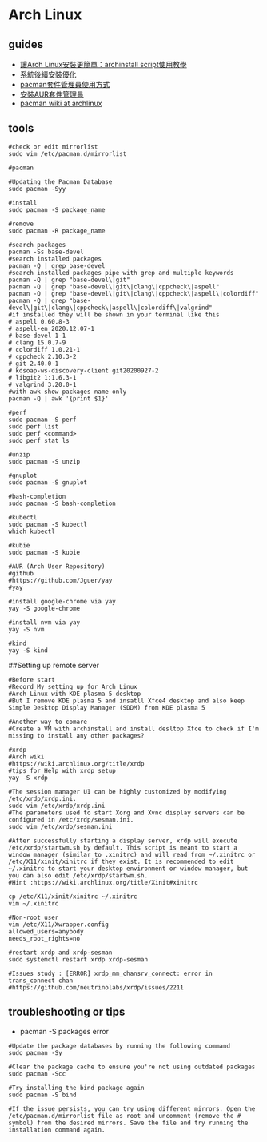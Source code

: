 # Arch Linux

## guides

* [讓Arch Linux安裝更簡單：archinstall script使用教學](https://ivonblog.com/posts/archinstall-script/)
* [系統後續安裝優化](https://ivonblog.com/posts/install-archlinux/#3-%E7%B3%BB%E7%B5%B1%E5%BE%8C%E7%BA%8C%E5%AE%89%E8%A3%9D%E5%84%AA%E5%8C%96)
* [pacman套件管理員使用方式](https://ivonblog.com/posts/install-archlinux/#32-pacman%E5%A5%97%E4%BB%B6%E7%AE%A1%E7%90%86%E5%93%A1%E4%BD%BF%E7%94%A8%E6%96%B9%E5%BC%8F)
* [安裝AUR套件管理員](https://ivonblog.com/posts/install-archlinux/#33-%E5%AE%89%E8%A3%9Daur%E5%A5%97%E4%BB%B6%E7%AE%A1%E7%90%86%E5%93%A1)
* [pacman wiki at archlinux](https://wiki.archlinux.org/title/pacman)

## tools

```shell
#check or edit mirrorlist
sudo vim /etc/pacman.d/mirrorlist

#pacman

#Updating the Pacman Database
sudo pacman -Syy

#install
sudo pacman -S package_name

#remove
sudo pacman -R package_name

#search packages
pacman -Ss base-devel
#search installed packages
pacman -Q | grep base-devel
#search installed packages pipe with grep and multiple keywords
pacman -Q | grep "base-devel\|git"
pacman -Q | grep "base-devel\|git\|clang\|cppcheck\|aspell"
pacman -Q | grep "base-devel\|git\|clang\|cppcheck\|aspell\|colordiff"
pacman -Q | grep "base-devel\|git\|clang\|cppcheck\|aspell\|colordiff\|valgrind"
#if installed they will be shown in your terminal like this
# aspell 0.60.8-3
# aspell-en 2020.12.07-1
# base-devel 1-1
# clang 15.0.7-9
# colordiff 1.0.21-1
# cppcheck 2.10.3-2
# git 2.40.0-1
# kdsoap-ws-discovery-client git20200927-2
# libgit2 1:1.6.3-1
# valgrind 3.20.0-1
#with awk show packages name only
pacman -Q | awk '{print $1}'

#perf
sudo pacman -S perf
sudo perf list
sudo perf <command>
sudo perf stat ls

#unzip
sudo pacman -S unzip

#gnuplot
sudo pacman -S gnuplot

#bash-completion
sudo pacman -S bash-completion

#kubectl
sudo pacman -S kubectl
which kubectl

#kubie
sudo pacman -S kubie

#AUR (Arch User Repository)
#github
#https://github.com/Jguer/yay
#yay

#install google-chrome via yay
yay -S google-chrome

#install nvm via yay
yay -S nvm

#kind
yay -S kind
```

##Setting up remote server

```shell
#Before start
#Record My setting up for Arch Linux
#Arch Linux with KDE plasma 5 desktop
#But I remove KDE plasma 5 and insatll Xfce4 desktop and also keep Simple Desktop Display Manager (SDDM) from KDE plasma 5

#Another way to comare
#Create a VM with archinstall and install desltop Xfce to check if I'm missing to install any other packages?

#xrdp
#Arch wiki
#https://wiki.archlinux.org/title/xrdp
#tips for Help with xrdp setup
yay -S xrdp

#The session manager UI can be highly customized by modifying /etc/xrdp/xrdp.ini.
sudo vim /etc/xrdp/xrdp.ini
#The parameters used to start Xorg and Xvnc display servers can be configured in /etc/xrdp/sesman.ini.
sudo vim /etc/xrdp/sesman.ini

#After successfully starting a display server, xrdp will execute /etc/xrdp/startwm.sh by default. This script is meant to start a window manager (similar to .xinitrc) and will read from ~/.xinitrc or /etc/X11/xinit/xinitrc if they exist. It is recommended to edit ~/.xinitrc to start your desktop environment or window manager, but you can also edit /etc/xrdp/startwm.sh.
#Hint :https://wiki.archlinux.org/title/Xinit#xinitrc

cp /etc/X11/xinit/xinitrc ~/.xinitrc
vim ~/.xinitrc

#Non-root user
vim /etc/X11/Xwrapper.config
allowed_users=anybody
needs_root_rights=no

#restart xrdp and xrdp-sesman
sudo systemctl restart xrdp xrdp-sesman

#Issues study : [ERROR] xrdp_mm_chansrv_connect: error in trans_connect chan
#https://github.com/neutrinolabs/xrdp/issues/2211
```

## troubleshooting or tips

* pacman -S packages error

```shell
#Update the package databases by running the following command
sudo pacman -Sy

#Clear the package cache to ensure you're not using outdated packages
sudo pacman -Scc

#Try installing the bind package again
sudo pacman -S bind

#If the issue persists, you can try using different mirrors. Open the /etc/pacman.d/mirrorlist file as root and uncomment (remove the # symbol) from the desired mirrors. Save the file and try running the installation command again.
```